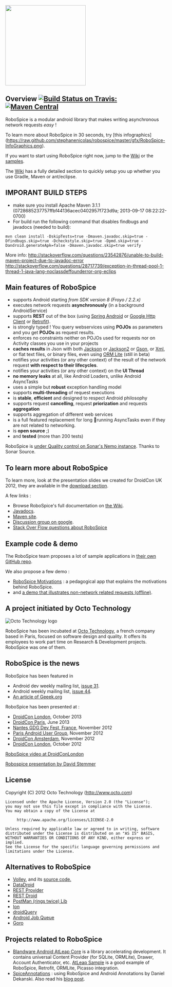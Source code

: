 <img src="https://raw.github.com/stephanenicolas/robospice/master/gfx/Robospice-logo-white-background.png"
width="250px" />

Overview [![Build Status on Travis:](https://travis-ci.org/stephanenicolas/robospice.png)](https://travis-ci.org/stephanenicolas/robospice) [![Maven Central](https://maven-badges.herokuapp.com/maven-central/com.octo.android.robospice/robospice/badge.svg)](https://maven-badges.herokuapp.com/maven-central/com.octo.android.robospice/robospice)
--------

RoboSpice is a modular android library that makes writing asynchronous network requests *easy* !

To learn more about RoboSpice in 30 seconds, try [this infographics]
(https://raw.github.com/stephanenicolas/robospice/master/gfx/RoboSpice-InfoGraphics.png).

If you want to start using RoboSpice right now, jump to the [Wiki](https://github.com/stephanenicolas/robospice/wiki) or the [samples](https://github.com/octo-online/RoboSpice-samples).

The [Wiki](https://github.com/stephanenicolas/robospice/wiki) has a fully detailed section to quickly setup you up whether you use Gradle, Maven or ant/eclipse.


IMPORANT BUILD STEPS
---------
* make sure you install Apache Maven 3.1.1 (0728685237757ffbf44136acec0402957f723d9a; 2013-09-17 08:22:22-0700)
* For build run the following command that disables findbugs and javadocs (needed to build):

```
mvn clean install -DskipTests=true -Dmaven.javadoc.skip=true -Dfindbugs.skip=true -Dcheckstyle.skip=true -Dpmd.skip=true -Dandroid.generateApk=false -Dmaven.javadoc.skip=true verify
```

More info:
http://stackoverflow.com/questions/23542876/unable-to-build-maven-project-due-to-javadoc-error
http://stackoverflow.com/questions/28717739/exception-in-thread-pool-1-thread-1-java-lang-noclassdeffounderror-org-eclips

Main features of RoboSpice
--------------------------
* supports Android starting *_from_ SDK version 8 (Froyo / 2.2.x)* 
* executes network requests **asynchronously** (in a background AndroidService)
* supports **REST** out of the box (using [Spring Android](http://www.springsource.org/spring-android) or [Google Http Client](http://code.google.com/p/google-http-java-client) or [Retrofit](https://github.com/square/retrofit)).
* is strongly typed ! You query webservices using **POJOs** as parameters and you get **POJOs** as request results.
* enforces no constraints neither on POJOs used for requests nor on Activity classes you use in your projects
* **caches results** in Json with both [Jackson](http://jackson.codehaus.org/) or [Jackson2](http://wiki.fasterxml.com/JacksonRelease20) or [Gson](http://code.google.com/p/google-gson/),
or [Xml](http://simple.sourceforge.net/), or flat text files, or binary files, even using [ORM Lite](http://ormlite.com/sqlite_java_android_orm.shtml) (still in beta)
* notifies your activities (or any other context) of the result of the network request **with respect to their lifecycles**.
* notifies your activities (or any other context) on the **UI Thread**
* **no memory leaks** at all, like Android Loaders, unlike Android AsyncTasks
* uses a simple but **robust** exception handling model
* supports **multi-threading** of request executions
* is **stable**, **efficient** and designed to respect Android philosophy
* supports request **cancelling**, request **priorization** and requests  **aggregation**
* supports aggregation of different web services
* is a full featured replacement for long running AsyncTasks even if they are not related to networking.
* is **open source** ;) 
* and **tested** (more than 200 tests)

RoboSpice is [under Quality control on Sonar's Nemo instance](http://nemo.sonarsource.org/dashboard/index/504442). Thanks to Sonar Source.

To learn more about RoboSpice
-----------------------------

To learn more, look at the presentation slides we created for DroidCon UK 2012, they are available in the [download section](https://github.com/stephanenicolas/robospice/downloads).

A few links : 

* Browse RoboSpice's full documentation on [the Wiki](https://github.com/stephanenicolas/robospice/wiki).
* [Javadocs](http://stephanenicolas.github.com/robospice/site/latest/apidocs/index.html).
* [Maven site](http://stephanenicolas.github.com/robospice/site/latest/index.html).
* [Discussion group on google](https://groups.google.com/forum/?fromgroups#!forum/robospice).
* [Stack Over Flow questions about RoboSpice](http://stackoverflow.com/questions/tagged/robospice)

Example code & demo
-------------------

The RoboSpice team proposes a lot of sample applications in [their own GitHub repo](https://github.com/octo-online/RoboSpice-samples).

We also propose a few demo : 
* [RoboSpice Motivations](http://goo.gl/pzqH4) : a pedagogical app that explains the motivations behind RoboSpice.
* and [a demo that illustrates non-network related requests (offline)](https://play.google.com/store/apps/details?id=com.octo.android.robospice.sample.offline#?t=W251bGwsMSwxLDIxMiwiY29tLm9jdG8uYW5kcm9pZC5yb2Jvc3BpY2Uuc2FtcGxlLm9mZmxpbmUiXQ..).

A project initiated by Octo Technology 
-------------------------------------

![Octo Technology logo](https://raw.github.com/stephanenicolas/robospice/master/gfx/octo-ascii-logo-blue.png)

RoboSpice has been incubated at [Octo Technology](http://www.octo.com/en), a french company based in Paris, focused on software design and quality. 
It offers its employees to work part time on Research & Development projects. RoboSpice was one of them.

RoboSpice is the news 
---------------------

RoboSpice has been featured in 
* Android dev weekly mailing list, [issue 31](http://androiddevweekly.com/2012/10/29/Issue-31.html).
* Android weekly mailing list, [issue 44](http://androidweekly.net/).
* [An article of Geeek.org ](http://www.geeek.org/developpement-android-robospice-simplifie-vos-appels-reseau-asynchrone-690.html)

RoboSpice has been presented at : 
* [DroidCon London](http://uk.droidcon.com/), October 2013
* [DroidCon Paris](http://fr.droidcon.com/2013/), June 2013
* [Nantes GDG Dev Fest, France](http://devfest.gdgnantes.com/?utm_source=3eme%2Bmsg&utm_medium=google-plus&utm_campaign=mailing-devfest), November 2012
* [Paris Android User Group](http://www.paug.fr/actualite-android/conference-presentation-des-librairies-robospice-et-polaris/), November 2012
* [DroidCon Amsterdam](http://www.droidcon.nl/), November 2012
* [DroidCon London](http://uk.droidcon.com/), October 2012

[RoboSpice video at DroidConLondon](http://uk.droidcon.com/sessions/b-track-3/)

[Robospice presentation by David Stemmer](http://vimeo.com/66201359)

License
-------

  Copyright (C) 2012 Octo Technology (http://www.octo.com)

	Licensed under the Apache License, Version 2.0 (the "License");
	you may not use this file except in compliance with the License.
	You may obtain a copy of the License at
	
	     http://www.apache.org/licenses/LICENSE-2.0
	
	Unless required by applicable law or agreed to in writing, software
	distributed under the License is distributed on an "AS IS" BASIS,
	WITHOUT WARRANTIES OR CONDITIONS OF ANY KIND, either express or implied.
	See the License for the specific language governing permissions and
	limitations under the License.
	
Alternatives to RoboSpice 
-------------------------

* [Volley](http://www.youtube.com/watch?v=yhv8l9F44qo), and its [source code.](https://android.googlesource.com/platform/frameworks/volley/)
* [DataDroid](http://www.datadroidlib.com/2012/12/datadroid-v2-is-available)
* [REST Provider](https://github.com/novoda/RESTProvider)
* [REST Droid](https://github.com/PCreations/RESTDroid)
* [PostMan (rings twice) Lib](https://github.com/fedepaol/PostmanLib--Rings-Twice--Android)
* [Ion](https://github.com/koush/ion)
* [droidQuery](http://phil-brown.github.io/droidQuery/)
* [Android Job Queue](https://github.com/path/android-priority-jobqueue)
* [Goro](http://stanfy.com/blog/goro-2/)
	
Projects related to RoboSpice 
-----------------------------

* [Blandware Android AtLeap Core](https://github.com/blandware/android-atleap) is a library accelerating development. It contains universal Content Provider (for SQLite, ORMLite), Drawer, Account Authenticator, etc. [AtLeap Sample](https://github.com/blandware/android-atleap/tree/master/atleap-sample) is a good example of RoboSpice, Retrofit, ORMLite, Picasso integration.
* [SpiceAnnotations](https://github.com/ddekanski/SpiceAnnotations) : using RoboSpice and Android Annotations by Daniel Dekanski. Also read his [blog post](http://blog.goyello.com/2014/06/26/androidannotations-robospice-the-best-of-both-worlds/).
